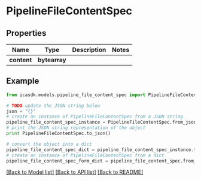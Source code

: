 # PipelineFileContentSpec


## Properties
Name | Type | Description | Notes
------------ | ------------- | ------------- | -------------
**content** | **bytearray** |  | 

## Example

```python
from icasdk.models.pipeline_file_content_spec import PipelineFileContentSpec

# TODO update the JSON string below
json = "{}"
# create an instance of PipelineFileContentSpec from a JSON string
pipeline_file_content_spec_instance = PipelineFileContentSpec.from_json(json)
# print the JSON string representation of the object
print PipelineFileContentSpec.to_json()

# convert the object into a dict
pipeline_file_content_spec_dict = pipeline_file_content_spec_instance.to_dict()
# create an instance of PipelineFileContentSpec from a dict
pipeline_file_content_spec_form_dict = pipeline_file_content_spec.from_dict(pipeline_file_content_spec_dict)
```
[[Back to Model list]](../README.md#documentation-for-models) [[Back to API list]](../README.md#documentation-for-api-endpoints) [[Back to README]](../README.md)



